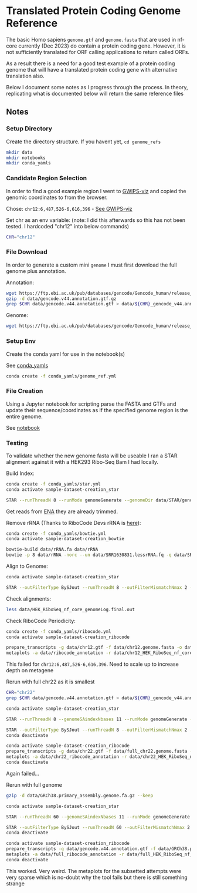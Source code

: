 # Translated Protein Coding Genome Reference

The basic Homo sapiens `genome.gtf` and `genome.fasta` that are used in nf-core currently (Dec 2023) do contain a protein coding gene. However, it is not sufficiently translated for ORF calling applications to return called ORFs. 

As a result there is a need for a good test example of a protein coding genome that will have a translated protein coding gene with alternative translation also. 

Below I document some notes as I progress through the process. In theory, replicating what is documented below will return the same reference files
## Notes

### Setup Directory
Create the directory structure. If you havent yet, `cd genome_refs`
```bash
mkdir data
mkdir notebooks
mkdir conda_yamls
``` 

### Candidate Region Selection
In order to find a good example region I went to [GWIPS-viz](https://gwips.ucc.ie) and copied the genomic coordinates to from the browser. 

Chose: `chr12:6,487,526-6,616,396` - [See GWIPS-viz](https://gwips.ucc.ie/cgi-bin/hgTracks?db=hg38&lastVirtModeType=default&lastVirtModeExtraState=&virtModeType=default&virtMode=0&nonVirtPosition=&position=chr12%3A6487526%2D6616396&hgsid=1426937_1a8pBmazwLZICEC52Lqso5QCht9w)

Set chr as an env variable: (note: I did this afterwards so this has not been tested. I hardcoded "chr12" into below commands)
```bash
CHR="chr12"
```
### File Download 
In order to generate a custom mini `genome` I must first download the full genome plus annotation. 

Annotation:
``` bash
wget https://ftp.ebi.ac.uk/pub/databases/gencode/Gencode_human/release_44/gencode.v44.annotation.gtf.gz -P data/
gzip -d data/gencode.v44.annotation.gtf.gz 
grep $CHR data/gencode.v44.annotation.gtf > data/${CHR}_gencode_v44.annotation.gtf
```

Genome: 
``` bash
wget https://ftp.ebi.ac.uk/pub/databases/gencode/Gencode_human/release_44/GRCh38.primary_assembly.genome.fa.gz -P data/ 
```

### Setup Env
Create the conda yaml for use in the notebook(s)

See [conda_yamls](conda_yamls/genome_ref.yml)

```bash
conda create -f conda_yamls/genome_ref.yml
```

### File Creation
Using a Jupyter notebook for scripting parse the FASTA and GTFs and update their sequence/coordinates as if the specified genome region is the entire genome.

See [notebook](notebooks/genome_ref.ipynb)


### Testing
To validate whether the new genome fasta will be useable I ran a STAR alignment against it with a HEK293 Ribo-Seq Bam I had locally. 

Build Index:
```bash 
conda create -f conda_yamls/star.yml
conda activate sample-dataset-creation_star

STAR --runThreadN 8 --runMode genomeGenerate --genomeDir data/STAR/genome_index --genomeFastaFiles data/chr12.genome.fasta --sjdbGTFfile data/chr12.gtf
```

Get reads from [ENA](https://www.ebi.ac.uk/ena/browser/view/SRR1630831) they are already trimmed. 

Remove rRNA (Thanks to RiboCode Devs rRNA is [here](https://github.com/xryanglab/RiboCode/blob/master/data/rRNA.fa)):
```bash
conda create -f conda_yamls/bowtie.yml
conda activate sample-dataset-creation_bowtie

bowtie-build data/rRNA.fa data/rRNA
bowtie -p 8 data/rRNA -norc --un data/SRR1630831.lessrRNA.fq -q data/SRR1630831.fastq.gz data/HEK_RiboSeq_rRNA_reads.sam
```

Align to Genome:
```bash
conda activate sample-dataset-creation_star

STAR --outFilterType BySJout --runThreadN 8 --outFilterMismatchNmax 2 --genomeDir data/STAR/genome_index --readFilesIn data/SRR1630831.lessrRNA.fq  --outFileNamePrefix data/chr12_subset_HEK_RiboSeq_nf_core_genome --outSAMtype BAM SortedByCoordinate --quantMode TranscriptomeSAM GeneCounts --outFilterMultimapNmax 1 --outFilterMatchNmin 16 --alignEndsType EndToEnd
```

Check alignments:
```bash
less data/HEK_RiboSeq_nf_core_genomeLog.final.out
```

Check RiboCode Periodicity:
```bash
conda create -f conda_yamls/ribocode.yml
conda activate sample-dataset-creation_ribocode

prepare_transcripts -g data/chr12.gtf -f data/chr12.genome.fasta -o data/ribocode_annotation
metaplots -a data/ribocode_annotation -r data/chr12_HEK_RiboSeq_nf_core_genomeAligned.toTranscriptome.out.bam

```

This failed for `chr12:6,487,526-6,616,396`. Need to scale up to increase depth on metagene

Rerun with full chr22 as it is smallest
```bash
CHR="chr22"
grep $CHR data/gencode.v44.annotation.gtf > data/${CHR}_gencode_v44.annotation.gtf

conda activate sample-dataset-creation_star

STAR --runThreadN 8 --genomeSAindexNbases 11 --runMode genomeGenerate --genomeDir data/STAR/chr22_genome_index --genomeFastaFiles data/full_chr22.genome.fasta --sjdbGTFfile data/chr22.gtf

STAR --outFilterType BySJout --runThreadN 8 --outFilterMismatchNmax 2 --genomeDir data/STAR/chr22_genome_index --readFilesIn data/SRR1630831.lessrRNA.fq  --outFileNamePrefix data/chr22_HEK_RiboSeq_nf_core_genome --outSAMtype BAM SortedByCoordinate --quantMode TranscriptomeSAM GeneCounts --outFilterMultimapNmax 1 --outFilterMatchNmin 16 --alignEndsType EndToEnd
conda deactivate

conda activate sample-dataset-creation_ribocode
prepare_transcripts -g data/chr22.gtf -f data/full_chr22.genome.fasta -o data/chr22_ribocode_annotation
metaplots -a data/chr22_ribocode_annotation -r data/chr22_HEK_RiboSeq_nf_core_genomeAligned.toTranscriptome.out.bam
conda deactivate

```

Again failed... 

Rerun with full genome 
```bash
gzip -d data/GRCh38.primary_assembly.genome.fa.gz --keep

conda activate sample-dataset-creation_star

STAR --runThreadN 60 --genomeSAindexNbases 11 --runMode genomeGenerate --genomeDir data/STAR/full_genome_index --genomeFastaFiles data/GRCh38.primary_assembly.genome.fa --sjdbGTFfile data/gencode.v44.annotation.gtf

STAR --outFilterType BySJout --runThreadN 60 --outFilterMismatchNmax 2 --genomeDir data/STAR/full_genome_index --readFilesIn data/SRR1630831.lessrRNA.fq  --outFileNamePrefix data/full_HEK_RiboSeq_nf_core_genome --outSAMtype BAM SortedByCoordinate --quantMode TranscriptomeSAM GeneCounts --outFilterMultimapNmax 1 --outFilterMatchNmin 16 --alignEndsType EndToEnd
conda deactivate

conda activate sample-dataset-creation_ribocode
prepare_transcripts -g data/gencode.v44.annotation.gtf -f data/GRCh38.primary_assembly.genome.fa -o data/full_ribocode_annotation
metaplots -a data/full_ribocode_annotation -r data/full_HEK_RiboSeq_nf_core_genomeAligned.toTranscriptome.out.bam
conda deactivate

```
This worked. Very weird. The metaplots for the subsetted attempts were very sparse which is no-doubt why the tool fails but there is still something strange
